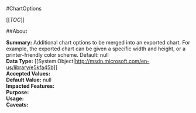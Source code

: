 #ChartOptions

[[_TOC_]]

##About

**Summary:**  Additional chart options to be merged into an exported chart. For example, the exported chart can be given a specific width and height, or a printer-friendly color scheme. Default: null   
**Data Type:** [[System.Object|http://msdn.microsoft.com/en-us/library/e5kfa45b]]  
**Accepted Values:**   
**Default Value:** null  
**Impacted Features:**   
**Purpose:**   
**Usage:**   
**Caveats:**   


